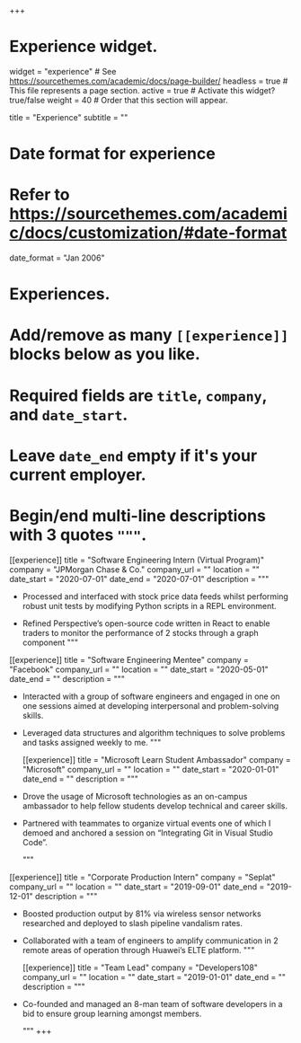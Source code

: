 +++
# Experience widget.
widget = "experience"  # See https://sourcethemes.com/academic/docs/page-builder/
headless = true  # This file represents a page section.
active = true  # Activate this widget? true/false
weight = 40  # Order that this section will appear.

title = "Experience"
subtitle = ""

# Date format for experience
#   Refer to https://sourcethemes.com/academic/docs/customization/#date-format
date_format = "Jan 2006"

# Experiences.
#   Add/remove as many `[[experience]]` blocks below as you like.
#   Required fields are `title`, `company`, and `date_start`.
#   Leave `date_end` empty if it's your current employer.
#   Begin/end multi-line descriptions with 3 quotes `"""`.

[[experience]]
  title = "Software Engineering Intern (Virtual Program)"
  company = "JPMorgan Chase & Co."
  company_url = ""
  location = ""
  date_start = "2020-07-01"
  date_end = "2020-07-01"
  description = """
  
-  Processed and interfaced with stock price data feeds whilst performing robust unit tests by modifying Python scripts in a REPL environment.
 
 - Refined Perspective’s open-source code written in React to enable traders to monitor the performance of 2 stocks through a graph component
  """
  
  [[experience]]
  title = "Software Engineering Mentee"
  company = "Facebook"
  company_url = ""
  location = ""
  date_start = "2020-05-01"
  date_end = ""
  description = """
  
* Interacted with a group of software engineers and engaged in one on one sessions aimed at developing interpersonal and problem-solving skills.

* Leveraged data structures and algorithm techniques to solve problems and tasks assigned weekly to me.
  """
  
  [[experience]]
  title = "Microsoft Learn Student Ambassador"
  company = "Microsoft"
  company_url = ""
  location = ""
  date_start = "2020-01-01"
  date_end = ""
  description = """
  
* Drove the usage of Microsoft technologies as an on-campus ambassador to help fellow students develop technical and career skills.

* Partnered with teammates to organize virtual events one of which I demoed and anchored a session on “Integrating Git in Visual Studio Code”.

  """
 
 [[experience]]
  title = "Corporate Production Intern"
  company = "Seplat"
  company_url = ""
  location = ""
  date_start = "2019-09-01"
  date_end = "2019-12-01"
  description = """
  
* Boosted production output by 81% via wireless sensor networks researched and deployed to slash pipeline vandalism rates.
* Collaborated with a team of engineers to amplify communication in 2 remote areas of operation through Huawei’s ELTE platform.
  """
  
  [[experience]]
  title = "Team Lead"
  company = "Developers108"
  company_url = ""
  location = ""
  date_start = "2019-01-01"
  date_end = ""
  description = """
  
* Co-founded and managed an 8-man team of software developers in a bid to ensure group learning amongst members.

  """
+++

